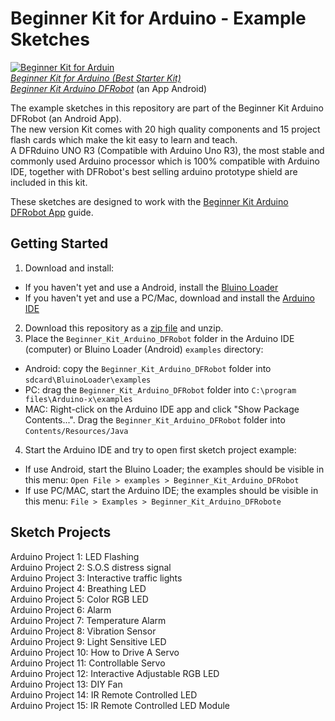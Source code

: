 Beginner Kit for Arduino - Example Sketches
======================================================

[![Beginner Kit for Arduin](http://image.dfrobot.com/image/cache/_DSC5327-900x600.jpg)    
*Beginner Kit for Arduino (Best Starter Kit)*](https://www.dfrobot.com/product-345.html)  
[*Beginner Kit Arduino DFRobot*](https://play.google.com/store/apps/details?id=com.bluino.beginnerkitarduinodfrobot) (an App Android)

The example sketches in this repository are part of the Beginner Kit Arduino DFRobot (an Android App).  
The new version Kit comes with 20 high quality components and 15 project flash cards which make the kit easy to learn and teach.  
A DFRduino UNO R3 (Compatible with Arduino Uno R3), the most stable and commonly used Arduino processor which is 100% compatible with Arduino IDE, together with DFRobot's best selling arduino prototype shield are included in this kit.


These sketches are designed to work with the [Beginner Kit Arduino DFRobot App](https://play.google.com/store/apps/details?id=com.bluino.beginnerkitarduinodfrobot) guide.


Getting Started
---------------

1. Download and install: 
 * If you haven't yet and use a Android, install the [Bluino Loader](https://play.google.com/store/apps/details?id=com.bluino.bluinoloader)
 * If you haven't yet and use a PC/Mac, download and install the [Arduino IDE](http://arduino.cc/en/Main/Software)
2. Download this repository as a [zip file](https://github.com/mansurkamsur/Beginner_Kit_Arduino_DFRobot/archive/master.zip) and unzip.
3. Place the `Beginner_Kit_Arduino_DFRobot` folder in the Arduino IDE (computer) or Bluino Loader (Android) `examples` directory:
 * Android: copy the `Beginner_Kit_Arduino_DFRobot` folder into `sdcard\BluinoLoader\examples`
 * PC: drag the `Beginner_Kit_Arduino_DFRobot` folder into `C:\program files\Arduino-x\examples`
 * MAC: Right-click on the Arduino IDE app and click "Show Package Contents...". Drag the `Beginner_Kit_Arduino_DFRobot` folder into `Contents/Resources/Java`
4. Start the Arduino IDE and try to open first sketch project example:
 * If use Android, start the Bluino Loader; the examples should be visible in this menu: `Open File > examples > Beginner_Kit_Arduino_DFRobot`
 * If use PC/MAC, start the Arduino IDE; the examples should be visible in this menu: `File > Examples > Beginner_Kit_Arduino_DFRobote`  


Sketch Projects
-------------

Arduino Project 1: LED Flashing  
Arduino Project 2: S.O.S distress signal  
Arduino Project 3: Interactive traffic lights  
Arduino Project 4: Breathing LED  
Arduino Project 5: Color RGB LED  
Arduino Project 6: Alarm  
Arduino Project 7: Temperature Alarm  
Arduino Project 8: Vibration Sensor  
Arduino Project 9: Light Sensitive LED  
Arduino Project 10: How to Drive A Servo  
Arduino Project 11: Controllable Servo  
Arduino Project 12: Interactive Adjustable RGB LED  
Arduino Project 13: DIY Fan  
Arduino Project 14: IR Remote Controlled LED  
Arduino Project 15: IR Remote Controlled LED Module
